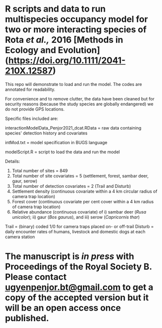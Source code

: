 # R scripts and data to run multispecies occupancy model for two or more interacting species of Rota *et al.,* 2016 [Methods in Ecology and Evolution] (https://doi.org/10.1111/2041-210X.12587)

This repo will demonstrate to load and run the model. The codes are annotated for readability.

For convenience and to remove clutter, the data have been cleaned but for security reasons (because the study species are globally endangered) we do not provide GPS locations. 

Specific files included are:

interactionModelData_Penjor2021_dcat.RData = raw data containing species' detection history and covariates

intMod.txt = model specification in BUGS language

modelScript.R = script to load the data and run the model

Details: 

1. Total number of sites = 849
2. Total number of site covariates = 5 (settlement, forest, sambar deer, gaur, serow)
3. Total number of detection covariates = 2 (Trail and Disturb)
4. Settlement density (continuous covariate within a 4 km circular radius of camera trap location)
5. Forest cover (continuous covariate per cent cover within a 4 km radius of camera trap location)
6. Relative abundance (continuous covariate) of i) sambar deer (*Rusa unicolor*); ii) gaur (*Bos gaurus*), and iii) serow (*Capricornis thar*)

Trail = (binary) coded 1/0 for camera traps placed on- or off-trail
Disturb = daily encounter rates of humans, livestock and domestic dogs at each camera station

# The manuscript is *in press* with Proceedings of the Royal Society B. Please contact ugyenpenjor.bt@gmail.com to get a copy of the accepted version but it will be an open access once published.
